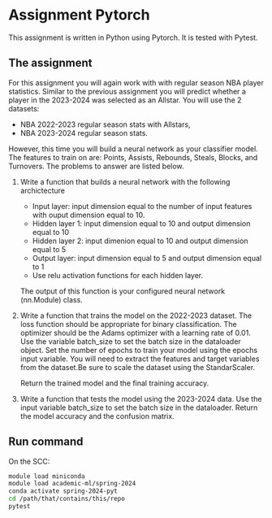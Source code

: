 # Assignment Pytorch

This assignment is written in Python using Pytorch. It is tested with Pytest.

## The assignment

For this assignment you will again work with with regular season NBA player
statistics. Similar to the previous assignment you will predict whether a player
in the 2023-2024 was selected as an Allstar. You will use the 2 datasets:

- NBA 2022-2023 regular season stats with Allstars,
- NBA 2023-2024 regular season stats.

However, this time you will build a neural network as your classifier model.
The features to train on are: Points, Assists, Rebounds, Steals, Blocks, and Turnovers.
The problems to answer are listed below.

1. Write a function that builds a neural network with the following
    archictecture
    - Input layer: input dimension equal to the number of input features with ouput
    dimension equal to 10.
    - Hidden layer 1: input dimension equal to 10 and output dimension equal to 10
    - Hidden layer 2: input dimenion equal to 10 and output dimension equal to 5
    - Output layer: input dimension equal to 5 and output dimension equal to 1
    - Use relu activation functions for each hidden layer.

    The output of this function is your configured neural network (nn.Module) class.

2. Write a function that trains the model on the 2022-2023 dataset. The loss
    function should be appropriate for binary classification. The optimizer
    should be the Adams optimizer with a learning rate of 0.01. Use the variable batch_size to set the batch size in the dataloader object. Set the number of epochs to train your model
    using the epochs input variable. You will need to extract the features and target variables from the dataset.Be sure to scale the dataset using the StandarScaler.

    Return the trained model and the final training accuracy.

3. Write a function that tests the model using the 2023-2024 data. Use the input variable batch_size to set the batch size in the dataloader. Return the
    model accuracy and the confusion matrix.

## Run command

On the SCC:

```bash
module load miniconda
module load academic-ml/spring-2024
conda activate spring-2024-pyt
cd /path/that/contains/this/repo
pytest
```
